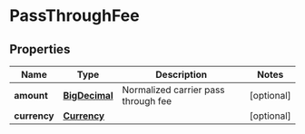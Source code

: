 

# PassThroughFee

## Properties

Name | Type | Description | Notes
------------ | ------------- | ------------- | -------------
**amount** | [**BigDecimal**](BigDecimal.md) | Normalized carrier pass through fee |  [optional]
**currency** | [**Currency**](Currency.md) |  |  [optional]



